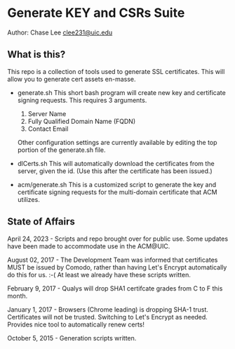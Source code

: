 Generate KEY and CSRs Suite
===========================

Author: Chase Lee <clee231@uic.edu>



What is this?
-------------
This repo is a collection of tools used to generate SSL certificates.
This will allow you to generate cert assets en-masse.

* generate.sh
  This short bash program will create new key and certificate signing requests.
  This requires 3 arguments.
  1. Server Name
  2. Fully Qualified Domain Name (FQDN)
  3. Contact Email

  Other configuration settings are currently available by editing the top 
  portion of the generate.sh file.

* dlCerts.sh
  This will automatically download the certificates from the server, given the
  id.  (Use this after the certificate has been issued.)


* acm/generate.sh
  This is a customized script to generate the key and certificate signing
  requests for the multi-domain certificate that ACM utilizes.

State of Affairs
----------------

April 24, 2023 - Scripts and repo brought over for public use. Some updates 
                 have been made to accommodate use in the ACM@UIC.

August 02, 2017 - The Development Team was informed that certificates MUST 
                  be issued by Comodo, rather than having Let's Encrypt
                  automatically do this for us. :-( 
                  At least we already have these scripts written. 

February 9, 2017 - Qualys will drop SHA1 certifcate grades from C to F this month. 

January 1, 2017 - Browsers (Chrome leading) is dropping SHA-1 trust. 
                  Certificates will not be trusted.  Switching to Let's Encrypt
                  as needed. Provides nice tool to automatically renew certs!

October 5, 2015 - Generation scripts written.

